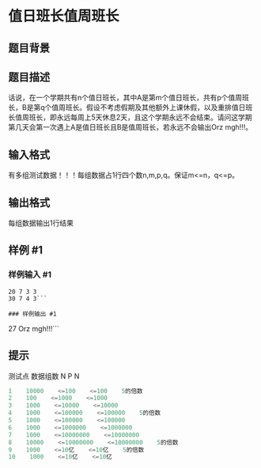 # 值日班长值周班长

## 题目背景



## 题目描述

话说，在一个学期共有n个值日班长，其中A是第m个值日班长，共有p个值周班长，B是第q个值周班长。假设不考虑假期及其他额外上课休假，以及重排值日班长值周班长，即永远每周上5天休息2天，且这个学期永远不会结束。请问这学期第几天会第一次遇上A是值日班长且B是值周班长，若永远不会输出Orz mgh!!!。


## 输入格式

有多组测试数据！！！每组数据占1行四个数n,m,p,q。保证m<=n，q<=p。


## 输出格式

每组数据输出1行结果


## 样例 #1

### 样例输入 #1
```
20 7 3 3
30 7 4 3```

### 样例输出 #1

```
27
Orz mgh!!!```

## 提示

测试点    数据组数    N    P    N

```cpp
1    10000    <=100    <=100    5的倍数
2    100    <=1000    <=1000    
3    1000    <=10000    <=10000    
4    1000    <=100000    <=100000    5的倍数
5    1000    <=100000    <=100000    
6    1000    <=1000000    <=1000000    
7    1000    <=10000000    <=10000000    
8    10000    <=10000000    <=10000000    5的倍数
9    1000    <=10亿    <=10亿    5的倍数
10    1000    <=10亿    <=10亿    

```
